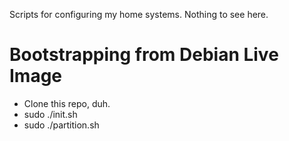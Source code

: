 Scripts for configuring my home systems. Nothing to see here.

Bootstrapping from Debian Live Image
==

 - Clone this repo, duh.
 - sudo ./init.sh
 - sudo ./partition.sh
